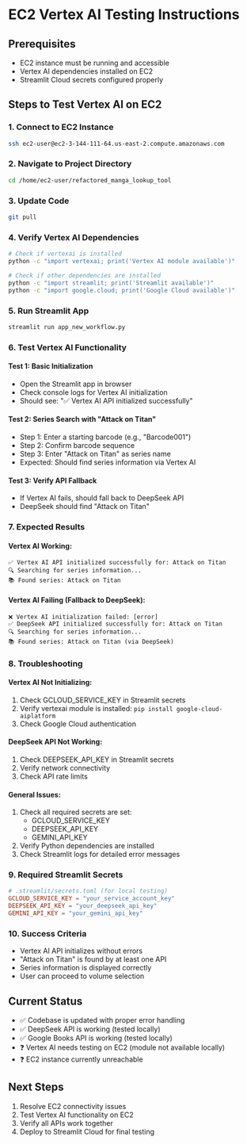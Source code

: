 # EC2 Vertex AI Testing Instructions

## Prerequisites
- EC2 instance must be running and accessible
- Vertex AI dependencies installed on EC2
- Streamlit Cloud secrets configured properly

## Steps to Test Vertex AI on EC2

### 1. Connect to EC2 Instance
```bash
ssh ec2-user@ec2-3-144-111-64.us-east-2.compute.amazonaws.com
```

### 2. Navigate to Project Directory
```bash
cd /home/ec2-user/refactored_manga_lookup_tool
```

### 3. Update Code
```bash
git pull
```

### 4. Verify Vertex AI Dependencies
```bash
# Check if vertexai is installed
python -c "import vertexai; print('Vertex AI module available')"

# Check if other dependencies are installed
python -c "import streamlit; print('Streamlit available')"
python -c "import google.cloud; print('Google Cloud available')"
```

### 5. Run Streamlit App
```bash
streamlit run app_new_workflow.py
```

### 6. Test Vertex AI Functionality

#### Test 1: Basic Initialization
- Open the Streamlit app in browser
- Check console logs for Vertex AI initialization
- Should see: "✅ Vertex AI API initialized successfully"

#### Test 2: Series Search with "Attack on Titan"
- Step 1: Enter a starting barcode (e.g., "Barcode001")
- Step 2: Confirm barcode sequence
- Step 3: Enter "Attack on Titan" as series name
- Expected: Should find series information via Vertex AI

#### Test 3: Verify API Fallback
- If Vertex AI fails, should fall back to DeepSeek API
- DeepSeek should find "Attack on Titan"

### 7. Expected Results

#### Vertex AI Working:
```
✅ Vertex AI API initialized successfully for: Attack on Titan
🔍 Searching for series information...
📚 Found series: Attack on Titan
```

#### Vertex AI Failing (Fallback to DeepSeek):
```
❌ Vertex AI initialization failed: [error]
✅ DeepSeek API initialized successfully for: Attack on Titan
🔍 Searching for series information...
📚 Found series: Attack on Titan (via DeepSeek)
```

### 8. Troubleshooting

#### Vertex AI Not Initializing:
1. Check GCLOUD_SERVICE_KEY in Streamlit secrets
2. Verify vertexai module is installed: `pip install google-cloud-aiplatform`
3. Check Google Cloud authentication

#### DeepSeek API Not Working:
1. Check DEEPSEEK_API_KEY in Streamlit secrets
2. Verify network connectivity
3. Check API rate limits

#### General Issues:
1. Check all required secrets are set:
   - GCLOUD_SERVICE_KEY
   - DEEPSEEK_API_KEY
   - GEMINI_API_KEY
2. Verify Python dependencies are installed
3. Check Streamlit logs for detailed error messages

### 9. Required Streamlit Secrets

```toml
# .streamlit/secrets.toml (for local testing)
GCLOUD_SERVICE_KEY = "your_service_account_key"
DEEPSEEK_API_KEY = "your_deepseek_api_key"
GEMINI_API_KEY = "your_gemini_api_key"
```

### 10. Success Criteria
- Vertex AI API initializes without errors
- "Attack on Titan" is found by at least one API
- Series information is displayed correctly
- User can proceed to volume selection

## Current Status
- ✅ Codebase is updated with proper error handling
- ✅ DeepSeek API is working (tested locally)
- ✅ Google Books API is working (tested locally)
- ❓ Vertex AI needs testing on EC2 (module not available locally)
- ❓ EC2 instance currently unreachable

## Next Steps
1. Resolve EC2 connectivity issues
2. Test Vertex AI functionality on EC2
3. Verify all APIs work together
4. Deploy to Streamlit Cloud for final testing